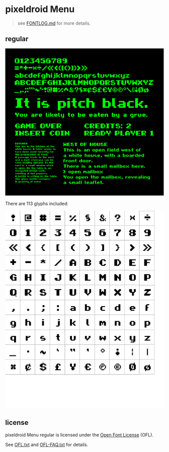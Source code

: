 # pixeldroid Menu

> see [FONTLOG.md][font-log] for more details.

## regular

![menu regular font specimen][font-specimen]

There are 113 glyphs included:

![menu regular glyphs][font-glyphs]

## license

pixeldroid Menu regular is licensed under the [Open Font License][ofl] (OFL).

See [OFL.txt][license] and [OFL-FAQ.txt][license-faq] for details.

[font-log]: FONTLOG.md "Font Log"
[font-glyphs]: docs/glyphs.png "pixeldroid Menu regular glyphs"
[font-specimen]: docs/specimen.png "pixeldroid Menu regular font specimen"
[license]: OFL.txt "Open Font License"
[license-faq]: OFL-FAQ.txt "Frequently Asked Questions about the Open Font License"
[ofl]: http://scripts.sil.org/OFL "Open Font License"
